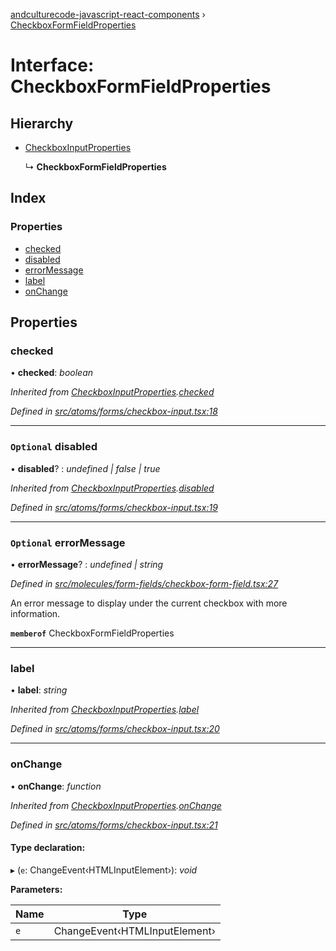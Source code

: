 [andculturecode-javascript-react-components](../README.md) › [CheckboxFormFieldProperties](checkboxformfieldproperties.md)

# Interface: CheckboxFormFieldProperties

## Hierarchy

* [CheckboxInputProperties](checkboxinputproperties.md)

  ↳ **CheckboxFormFieldProperties**

## Index

### Properties

* [checked](checkboxformfieldproperties.md#checked)
* [disabled](checkboxformfieldproperties.md#optional-disabled)
* [errorMessage](checkboxformfieldproperties.md#optional-errormessage)
* [label](checkboxformfieldproperties.md#label)
* [onChange](checkboxformfieldproperties.md#onchange)

## Properties

###  checked

• **checked**: *boolean*

*Inherited from [CheckboxInputProperties](checkboxinputproperties.md).[checked](checkboxinputproperties.md#checked)*

*Defined in [src/atoms/forms/checkbox-input.tsx:18](https://github.com/AndcultureCode/AndcultureCode.JavaScript.React.Components/blob/1237fb1/src/atoms/forms/checkbox-input.tsx#L18)*

___

### `Optional` disabled

• **disabled**? : *undefined | false | true*

*Inherited from [CheckboxInputProperties](checkboxinputproperties.md).[disabled](checkboxinputproperties.md#optional-disabled)*

*Defined in [src/atoms/forms/checkbox-input.tsx:19](https://github.com/AndcultureCode/AndcultureCode.JavaScript.React.Components/blob/1237fb1/src/atoms/forms/checkbox-input.tsx#L19)*

___

### `Optional` errorMessage

• **errorMessage**? : *undefined | string*

*Defined in [src/molecules/form-fields/checkbox-form-field.tsx:27](https://github.com/AndcultureCode/AndcultureCode.JavaScript.React.Components/blob/1237fb1/src/molecules/form-fields/checkbox-form-field.tsx#L27)*

An error message to display under the current checkbox with more information.

**`memberof`** CheckboxFormFieldProperties

___

###  label

• **label**: *string*

*Inherited from [CheckboxInputProperties](checkboxinputproperties.md).[label](checkboxinputproperties.md#label)*

*Defined in [src/atoms/forms/checkbox-input.tsx:20](https://github.com/AndcultureCode/AndcultureCode.JavaScript.React.Components/blob/1237fb1/src/atoms/forms/checkbox-input.tsx#L20)*

___

###  onChange

• **onChange**: *function*

*Inherited from [CheckboxInputProperties](checkboxinputproperties.md).[onChange](checkboxinputproperties.md#onchange)*

*Defined in [src/atoms/forms/checkbox-input.tsx:21](https://github.com/AndcultureCode/AndcultureCode.JavaScript.React.Components/blob/1237fb1/src/atoms/forms/checkbox-input.tsx#L21)*

#### Type declaration:

▸ (`e`: ChangeEvent‹HTMLInputElement›): *void*

**Parameters:**

Name | Type |
------ | ------ |
`e` | ChangeEvent‹HTMLInputElement› |

